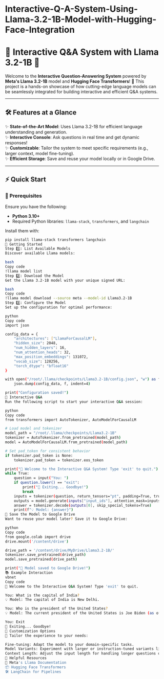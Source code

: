 # Interactive-Q-A-System-Using-Llama-3.2-1B-Model-with-Hugging-Face-Integration

# 🌟 Interactive Q&A System with Llama 3.2-1B 🌟

Welcome to the **Interactive Question-Answering System** powered by **Meta's Llama 3.2-1B** model and **Hugging Face Transformers**! 🚀 This project is a hands-on showcase of how cutting-edge language models can be seamlessly integrated for building interactive and efficient Q&A systems. 

---

## 🛠️ Features at a Glance

✨ **State-of-the-Art Model**: Uses Llama 3.2-1B for efficient language understanding and generation.  
✨ **Interactive Console**: Ask questions in real time and get dynamic responses!  
✨ **Customizable**: Tailor the system to meet specific requirements (e.g., larger context, model fine-tuning).  
✨ **Efficient Storage**: Save and reuse your model locally or in Google Drive.  

---

## ⚡ Quick Start

### 🔧 Prerequisites

Ensure you have the following:
- **Python 3.10+**
- Required Python libraries: `llama-stack`, `transformers`, and `langchain`

Install them with:
```bash
pip install llama-stack transformers langchain
🚀 Getting Started
Step 1️⃣: List Available Models
Discover available Llama models:

bash
Copy code
!llama model list
Step 2️⃣: Download the Model
Get the Llama 3.2-1B model with your unique signed URL:

bash
Copy code
!llama model download --source meta --model-id Llama3.2-1B
Step 3️⃣: Configure the Model
Set up the configuration for optimal performance:

python
Copy code
import json

config_data = {
    "architectures": ["LlamaForCausalLM"],
    "hidden_size": 2048,
    "num_hidden_layers": 16,
    "num_attention_heads": 32,
    "max_position_embeddings": 131072,
    "vocab_size": 128256,
    "torch_dtype": "bfloat16"
}

with open("/root/.llama/checkpoints/Llama3.2-1B/config.json", "w") as f:
    json.dump(config_data, f, indent=4)

print("Configuration saved!")
💬 Interactive Q&A
Run the following script to start your interactive Q&A session:

python
Copy code
from transformers import AutoTokenizer, AutoModelForCausalLM

# Load model and tokenizer
model_path = "/root/.llama/checkpoints/Llama3.2-1B"
tokenizer = AutoTokenizer.from_pretrained(model_path)
model = AutoModelForCausalLM.from_pretrained(model_path)

# Set pad_token for consistent behavior
if tokenizer.pad_token is None:
    tokenizer.pad_token = tokenizer.eos_token

print("🤖 Welcome to the Interactive Q&A System! Type 'exit' to quit.")
while True:
    question = input("You: ")
    if question.lower() == "exit":
        print("👋 Exiting... Goodbye!")
        break
    inputs = tokenizer(question, return_tensors="pt", padding=True, truncation=True)
    outputs = model.generate(inputs["input_ids"], attention_mask=inputs["attention_mask"], max_new_tokens=50)
    answer = tokenizer.decode(outputs[0], skip_special_tokens=True)
    print(f"💡 Model: {answer}")
🧳 Save the Model to Google Drive
Want to reuse your model later? Save it to Google Drive:

python
Copy code
from google.colab import drive
drive.mount('/content/drive')

drive_path = '/content/drive/MyDrive/Llama3.2-1B/'
tokenizer.save_pretrained(drive_path)
model.save_pretrained(drive_path)

print("🎉 Model saved to Google Drive!")
📚 Example Interaction
vbnet
Copy code
🤖 Welcome to the Interactive Q&A System! Type 'exit' to quit.

You: What is the capital of India?  
💡 Model: The capital of India is New Delhi.  

You: Who is the president of the United States?  
💡 Model: The current president of the United States is Joe Biden (as of 2024).  

You: Exit  
👋 Exiting... Goodbye!  
🎯 Customization Options
🌈 Tailor the experience to your needs:

Fine-tuning: Adapt the model to your domain-specific tasks.
Model Variants: Experiment with larger or instruction-tuned variants like Llama3.2-3B-Instruct.
Context Length: Adjust the input length for handling longer questions or conversations.
🔗 Helpful Resources
📖 Meta's Llama Documentation
📦 Hugging Face Transformers
🛠️ LangChain for Pipelines

